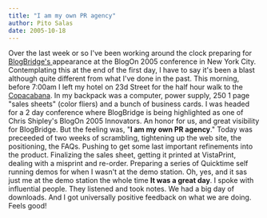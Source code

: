 ```yaml
---
title: "I am my own PR agency"
author: Pito Salas
date: 2005-10-18
---
```




Over the last week or so I've been working around the clock preparing for
[BlogBridge's ](<http://www.blogonevent.com/>)appearance at the BlogOn 2005
conference in New York City.  Contemplating this at the end of the first day,
I have to say it's been a blast although quite different from what I've done
in the past.  This morning, before 7:00am I left my hotel on 23d Street for
the half hour walk to the
[Copacabana](<http://www.nightclubvip.net/club/copacabana.asp>).  In my
backpack was a computer, power supply, 250 1 page "sales sheets" (color
fliers) and a bunch of business cards. I was headed for a 2 day conference
where BlogBridge is being highlighted as one of Chris Shipley's BlogOn 2005
Innovators. An honor for us, and great visibility for BlogBridge. But the
feeling was, "**I am my own PR agency**." Today was preceeded of two weeks of
scrambling, tightening up the web site, the positioning, the FAQs. Pushing to
get some last important refinements into the product. Finalizing the sales
sheet, getting it printed at VistaPrint, dealing with a misprint and re-order.
Preparing a series of Quicktime self running demos for when I wasn't at the
demo station. Oh, yes, and it sas just me at the demo station the whole time
**It was a great day**. I spoke with influential people. They listened and
took notes. We had a big day of downloads. And I got universally positive
feedback on what we are doing. Feels good!  


